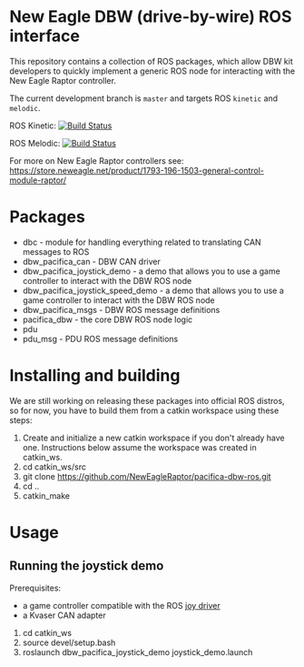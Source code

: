 # New Eagle DBW (drive-by-wire) ROS interface

This repository contains a collection of ROS packages, which allow DBW kit developers to quickly implement a generic ROS node for interacting with the New Eagle Raptor controller.

The current development branch is `master` and targets ROS `kinetic` and `melodic`.

ROS Kinetic: [![Build Status](http://build.ros.org/buildStatus/icon?job=Kdoc__pacifica_dbw_ros__ubuntu_xenial_amd64)](http://build.ros.org/job/Kdoc__pacifica_dbw_ros__ubuntu_xenial_amd64/)

ROS Melodic: [![Build Status](http://build.ros.org/buildStatus/icon?job=Kdoc__pacifica_dbw_ros__ubuntu_xenial_amd64)](http://build.ros.org/job/Kdoc__pacifica_dbw_ros__ubuntu_xenial_amd64/)

For more on New Eagle Raptor controllers see: https://store.neweagle.net/product/1793-196-1503-general-control-module-raptor/ 

# Packages

* dbc - module for handling everything related to translating CAN messages to ROS
* dbw_pacifica_can - DBW CAN driver
* dbw_pacifica_joystick_demo - a demo that allows you to use a game controller to interact with the DBW ROS node 
* dbw_pacifica_joystick_speed_demo - a demo that allows you to use a game controller to interact with the DBW ROS node 
* dbw_pacifica_msgs - DBW ROS message definitions
* pacifica_dbw - the core DBW ROS node logic
* pdu
* pdu_msg - PDU ROS message definitions

# Installing and building

We are still working on releasing these packages into official ROS distros, so for now, you have to build them from a catkin workspace using these steps:

1. Create and initialize a new catkin workspace if you don't already have one. Instructions below assume the workspace was created in catkin_ws.
2. cd catkin_ws/src
3. git clone https://github.com/NewEagleRaptor/pacifica-dbw-ros.git
4. cd ..
5. catkin_make

# Usage

## Running the joystick demo

Prerequisites:
* a game controller compatible with the ROS [joy driver](http://wiki.ros.org/joy)
* a Kvaser CAN adapter

1. cd catkin_ws
2. source devel/setup.bash
3. roslaunch dbw_pacifica_joystick_demo joystick_demo.launch
